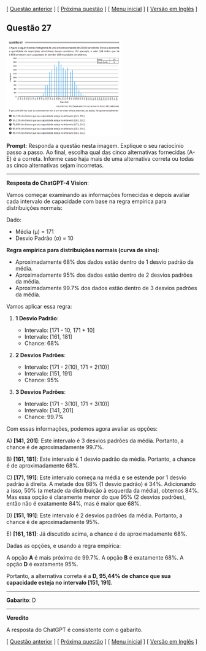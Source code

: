 \[ [Questão anterior](q26-por.md) \] \[ [Próxima questão](q28-por.md) \] \[ [Menu inicial](/README.md) \] \[ [Versão em Inglês](q27-eng.md) \] 

## Questão 27 ##

<img src="q27-image.png" alt="Question 27 image file" width="60%" height="60%">

**Prompt**: Responda a questão nesta imagem. Explique o seu raciocínio passo a passo. Ao final, escolha qual das cinco alternativas fornecidas (A-E) é a correta. Informe caso haja mais de uma alternativa correta ou todas as cinco alternativas sejam incorretas.

---

**Resposta do ChatGPT-4 Vision**: 

Vamos começar examinando as informações fornecidas e depois avaliar cada intervalo de capacidade com base na regra empírica para distribuições normais:

Dado:

- Média (μ) = 171
- Desvio Padrão (σ) = 10

**Regra empírica para distribuições normais (curva de sino):**
- Aproximadamente 68% dos dados estão dentro de 1 desvio padrão da média.
- Aproximadamente 95% dos dados estão dentro de 2 desvios padrões da média.
- Aproximadamente 99.7% dos dados estão dentro de 3 desvios padrões da média.

Vamos aplicar essa regra:

1. **1 Desvio Padrão**:
   - Intervalo: [171 - 10, 171 + 10]
   - Intervalo: [161, 181]
   - Chance: 68%

2. **2 Desvios Padrões**:
   - Intervalo: [171 - 2(10), 171 + 2(10)]
   - Intervalo: [151, 191]
   - Chance: 95%

3. **3 Desvios Padrões**:
   - Intervalo: [171 - 3(10), 171 + 3(10)]
   - Intervalo: [141, 201]
   - Chance: 99.7%

Com essas informações, podemos agora avaliar as opções:

A) **[141, 201]**: Este intervalo é 3 desvios padrões da média. Portanto, a chance é de aproximadamente 99.7%.

B) **[161, 181]**: Este intervalo é 1 desvio padrão da média. Portanto, a chance é de aproximadamente 68%.

C) **[171, 191]**: Este intervalo começa na média e se estende por 1 desvio padrão à direita. A metade dos 68% (1 desvio padrão) é 34%. Adicionando a isso, 50% (a metade da distribuição à esquerda da média), obtemos 84%. Mas essa opção é claramente menor do que 95% (2 desvios padrões), então não é exatamente 84%, mas é maior que 68%.

D) **[151, 191]**: Este intervalo é 2 desvios padrões da média. Portanto, a chance é de aproximadamente 95%.

E) **[161, 181]**: Já discutido acima, a chance é de aproximadamente 68%.

Dadas as opções, e usando a regra empírica:

A opção **A** é mais próxima de 99.7%.
A opção **B** é exatamente 68%.
A opção **D** é exatamente 95%.

Portanto, a alternativa correta é a **D, 95,44% de chance que sua capacidade esteja no intervalo [151, 191]**.

---

**Gabarito**: D

---

**Veredito**

A resposta do ChatGPT é consistente com o gabarito.

\[ [Questão anterior](q26-por.md) \] \[ [Próxima questão](q28-por.md) \] \[ [Menu inicial](/README.md) \] \[ [Versão em Inglês](q27-eng.md) \] 
